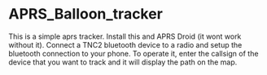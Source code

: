 # APRS_Balloon_tracker
This is a simple aprs tracker.
Install this and APRS Droid (it wont work without it).
Connect a TNC2 bluetooth device to a radio and setup the bluetooth connection to your phone.
To operate it, enter the callsign of the device that you want to track and it will display the path on the map.
